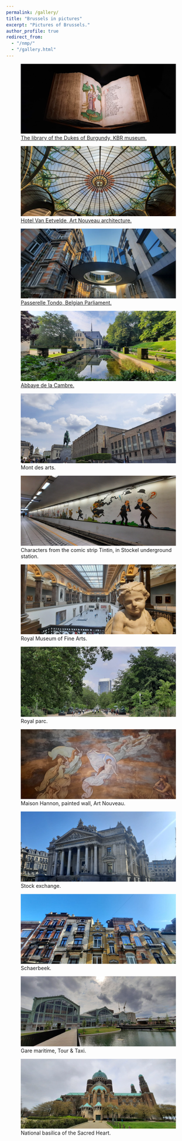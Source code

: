 ```yaml
---
permalink: /gallery/
title: "Brussels in pictures"
excerpt: "Pictures of Brussels."
author_profile: true
redirect_from: 
  - "/nmp/"
  - "/gallery.html"
---
```


<div class="gallery">
  <figure>
    <a href="https://www.kbr.be/en/museum/" target="_blank">
      <img src="/images/brussels/bourgogne.jpg" alt="Hometown Image 1">
      <figcaption>The library of the Dukes of Burgundy, KBR museum.</figcaption>
    </a>
  </figure>

  <figure>
    <a href="https://www.lab-an.be/en/" target="_blank">
      <img src="/images/brussels/hotel_van_eetvelde.jpg" alt="Hometown Image 2">
      <figcaption>Hotel Van Eetvelde, Art Nouveau architecture.</figcaption>
    </a>
  </figure>

   <figure>
     <a href="https://belgiqueinsolite.com/passerelle-tondo/" target="_blank">
       <img src="/images/brussels/anneau.jpg" alt="Hometown Image 2">
       <figcaption>Passerelle Tondo, Belgian Parliament.</figcaption>
     </a>
  </figure>

  <figure>
    <a href="https://www.visit.brussels/en/visitors/venue-details.La-Cambre-Abbey.248797/" target="_blank">
      <img src="/images/brussels/abbaye_cambre.jpg" alt="Hometown Image 2">
      <figcaption>Abbaye de la Cambre.</figcaption>
    </a>
  </figure>
  
  <figure>
    <img src="/images/brussels/mont_art.jpg" alt="Hometown Image 2">
    <figcaption>Mont des arts.</figcaption>
  </figure>
  
  <figure>
    <img src="/images/brussels/tintin.jpg" alt="Hometown Image 2">
    <figcaption>Characters from the comic strip Tintin, in Stockel underground station.</figcaption>
  </figure>

  <figure>
    <img src="/images/brussels/fine_arts.jpg" alt="Hometown Image 2">
    <figcaption>Royal Museum of Fine Arts.</figcaption>
  </figure>

  <figure>
    <img src="/images/brussels/parc.jpg" alt="Hometown Image 2">
    <figcaption>Royal parc.</figcaption>
  </figure>

  <figure>
    <img src="/images/brussels/art_nouv.jpg" alt="Hometown Image 2">
    <figcaption>Maison Hannon, painted wall, Art Nouveau.</figcaption>
  </figure>

  <figure>
    <img src="/images/brussels/bourse.jpg" alt="Hometown Image 2">
    <figcaption>Stock exchange.</figcaption>
  </figure>


  <figure>
    <img src="/images/brussels/schaerbeek.jpg" alt="Hometown Image 2">
    <figcaption>Schaerbeek.</figcaption>
  </figure>

  <figure>
    <img src="/images/brussels/tour_taxi.jpg" alt="Hometown Image 2">
    <figcaption>Gare maritime, Tour & Taxi.</figcaption>
  </figure>


  <figure>
    <img src="/images/brussels/koekelberg.jpg" alt="Hometown Image 2">
    <figcaption>National basilica of the Sacred Heart.</figcaption>
  </figure>


  <!-- Add more images and captions as needed -->
</div>
